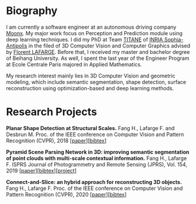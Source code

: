 # Biography

I am currently a software engineer at an autonomous driving company [Moonx](http://www.moonx.ai/#/home).  My major work focus on Perception and Prediction module using deep learning techniques. I did my PhD at Team [TITANE](https://team.inria.fr/titane/team/) of [INRIA Sophia-Antipolis](https://www.inria.fr/en/centre-inria-sophia-antipolis-mediterranee) in the filed of 3D Computer Vision and Computer Graphics advised by [Florent LAFARGE](http://www-sop.inria.fr/members/Florent.Lafarge/). Before that, I received my master and bachelor degree of Beihang University. As well, I spent the last year of the Engineer Program at Ecole Centrale Paris majored in Applied Mathematics. 

My research interest mainly lies in 3D Computer Vision and geometric modeling,  which include semantic segmentation, shape detection, surface reconstruction using optimization-based and deep learning methods. 

# Research Projects

**Planar Shape Detection at Structural Scales.** 
Fang H., Lafarge F. and Desbrun M. Proc. of the IEEE conference on Computer Vision and Pattern Recognition (CVPR), 2018
[[paper](https://hal.inria.fr/hal-01741650/document)][[bibtex](https://www-sop.inria.fr/members/Florent.Lafarge/articles/2018_cvpr_b.html)]


**Pyramid Scene Parsing Network in 3D: improving semantic segmentation of point clouds with multi-scale contextual information.**
Fang H., Lafarge F. ISPRS Journal of Photogrammetry and Remote Sensing (JPRS), Vol. 154, 2019
[[paper](https://hal.inria.fr/hal-02159279/document)][[bibtex](https://www-sop.inria.fr/members/Florent.Lafarge/articles/2019_jprs.html)][[project]](https://github.com/Hao-FANG-92/3D_PSPNet)


**Connect-and-Slice: an hybrid approach for reconstructing 3D objects.**
Fang H., Lafarge F. Proc. of the IEEE conference on Computer Vision and Pattern Recognition (CVPR), 2020
[[paper]()][[bibtex]()]
